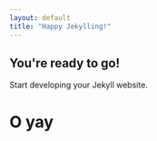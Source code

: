 ```yaml
---
layout: default
title: "Happy Jekylling!"
---
```


## You're ready to go!

Start developing your Jekyll website.

# O yay